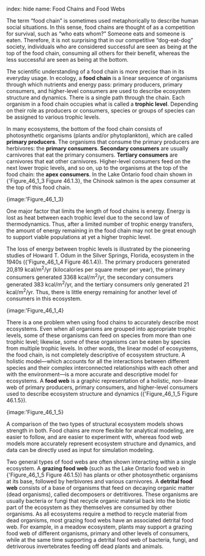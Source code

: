 index: hide
name: Food Chains and Food Webs

The term “food chain” is sometimes used metaphorically to describe human social situations. In this sense, food chains are thought of as a competition for survival, such as “who eats whom?” Someone eats and someone is eaten. Therefore, it is not surprising that in our competitive  “dog-eat-dog” society, individuals who are considered successful are seen as being at the top of the food chain, consuming all others for their benefit, whereas the less successful are seen as being at the bottom.

The scientific understanding of a food chain is more precise than in its everyday usage. In ecology, a  **food chain** is a linear sequence of organisms through which nutrients and energy pass: primary producers, primary consumers, and higher-level consumers are used to describe ecosystem structure and dynamics. There is a single path through the chain. Each organism in a food chain occupies what is called a  **trophic level**. Depending on their role as producers or consumers, species or groups of species can be assigned to various trophic levels.

In many ecosystems, the bottom of the food chain consists of photosynthetic organisms (plants and/or phytoplankton), which are called  **primary producers**. The organisms that consume the primary producers are herbivores: the  **primary consumers**.  **Secondary consumers** are usually carnivores that eat the primary consumers.  **Tertiary consumers** are carnivores that eat other carnivores. Higher-level consumers feed on the next lower tropic levels, and so on, up to the organisms at the top of the food chain: the  **apex consumers**. In the Lake Ontario food chain shown in {'Figure_46_1_3 Figure 46.1.3}, the Chinook salmon is the apex consumer at the top of this food chain.


{image:'Figure_46_1_3}
        

One major factor that limits the length of food chains is energy. Energy is lost as heat between each trophic level due to the second law of thermodynamics. Thus, after a limited number of trophic energy transfers, the amount of energy remaining in the food chain may not be great enough to support viable populations at yet a higher trophic level.

The loss of energy between trophic levels is illustrated by the pioneering studies of Howard T. Odum in the Silver Springs, Florida, ecosystem in the 1940s ({'Figure_46_1_4 Figure 46.1.4}). The primary producers generated 20,819 kcal/m<sup>2</sup>/yr (kilocalories per square meter per year), the primary consumers generated 3368 kcal/m<sup>2</sup>/yr, the secondary consumers generated 383 kcal/m<sup>2</sup>/yr, and the tertiary consumers only generated 21 kcal/m<sup>2</sup>/yr. Thus, there is little energy remaining for another level of consumers in this ecosystem.


{image:'Figure_46_1_4}
        

There is a one problem when using food chains to accurately describe most ecosystems. Even when all organisms are grouped into appropriate trophic levels, some of these organisms can feed on species from more than one trophic level; likewise, some of these organisms can be eaten by species from multiple trophic levels. In other words, the linear model of ecosystems, the food chain, is not completely descriptive of ecosystem structure. 	A holistic model—which accounts for all the interactions between different species and their complex interconnected relationships with each other and with the environment—is a more accurate and descriptive model for ecosystems. A  **food web** is a graphic representation of a holistic, non-linear web of primary producers, primary consumers, and higher-level consumers used to describe ecosystem structure and dynamics ({'Figure_46_1_5 Figure 46.1.5}).


{image:'Figure_46_1_5}
        

A comparison of the two types of structural ecosystem models shows strength in both. Food chains are more flexible for analytical modeling, are easier to follow, and are easier to experiment with, whereas food web models more accurately represent ecosystem structure and dynamics, and data can be directly used as input for simulation modeling.

Two general types of food webs are often shown interacting within a single ecosystem. A  **grazing food web** (such as the Lake Ontario food web in {'Figure_46_1_5 Figure 46.1.5}) has plants or other photosynthetic organisms at its base, followed by herbivores and various carnivores. A  **detrital food web** consists of a base of organisms that feed on decaying organic matter (dead organisms), called decomposers or detritivores. These organisms are usually bacteria or fungi that recycle organic material back into the biotic part of the ecosystem as they themselves are consumed by other organisms. As all ecosystems require a method to recycle material from dead organisms, most grazing food webs have an associated detrital food web. For example, in a meadow ecosystem, plants may support a grazing food web of different organisms, primary and other levels of consumers, while at the same time supporting a detrital food web of bacteria, fungi, and detrivorous invertebrates feeding off dead plants and animals.
